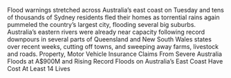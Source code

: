 Flood warnings stretched across Australia’s east coast on Tuesday and tens of thousands of Sydney residents fled their homes as torrential rains again pummeled the country’s largest city, flooding several big suburbs.
Australia’s eastern rivers were already near capacity following record downpours in several parts of Queensland and New South Wales states over recent weeks, cutting off towns, and sweeping away farms, livestock and roads.
Property, Motor Vehicle Insurance Claims From Severe Australia Floods at A$900M and Rising
Record Floods on Australia’s East Coast Have Cost At Least 14 Lives